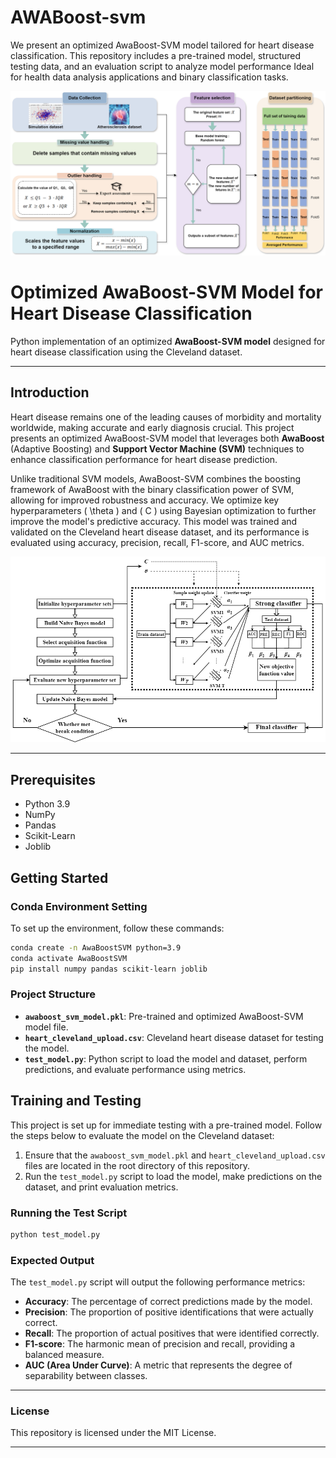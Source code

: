 # AWABoost-svm
We present an optimized AwaBoost-SVM model tailored for heart disease classification.  This repository includes a pre-trained model, structured testing data, and an evaluation script to analyze model performance Ideal for health data analysis applications and binary classification tasks.

![Data Processing Workflow](./AWA-SVM.png)

# Optimized AwaBoost-SVM Model for Heart Disease Classification

Python implementation of an optimized **AwaBoost-SVM model** designed for heart disease classification using the Cleveland dataset.

---

## Introduction

Heart disease remains one of the leading causes of morbidity and mortality worldwide, making accurate and early diagnosis crucial. This project presents an optimized AwaBoost-SVM model that leverages both **AwaBoost** (Adaptive Boosting) and **Support Vector Machine (SVM)** techniques to enhance classification performance for heart disease prediction.

Unlike traditional SVM models, AwaBoost-SVM combines the boosting framework of AwaBoost with the binary classification power of SVM, allowing for improved robustness and accuracy. We optimize key hyperparameters \( \theta \) and \( C \) using Bayesian optimization to further improve the model's predictive accuracy. This model was trained and validated on the Cleveland heart disease dataset, and its performance is evaluated using accuracy, precision, recall, F1-score, and AUC metrics.

![AWA-SVM Model](./AWA-SVM(1).png)

---

## Prerequisites

- Python 3.9
- NumPy
- Pandas
- Scikit-Learn
- Joblib

## Getting Started

### Conda Environment Setting

To set up the environment, follow these commands:

```bash
conda create -n AwaBoostSVM python=3.9
conda activate AwaBoostSVM
pip install numpy pandas scikit-learn joblib
```

### Project Structure

- **`awaboost_svm_model.pkl`**: Pre-trained and optimized AwaBoost-SVM model file.
- **`heart_cleveland_upload.csv`**: Cleveland heart disease dataset for testing the model.
- **`test_model.py`**: Python script to load the model and dataset, perform predictions, and evaluate performance using metrics.

## Training and Testing

This project is set up for immediate testing with a pre-trained model. Follow the steps below to evaluate the model on the Cleveland dataset:

1. Ensure that the `awaboost_svm_model.pkl` and `heart_cleveland_upload.csv` files are located in the root directory of this repository.
2. Run the `test_model.py` script to load the model, make predictions on the dataset, and print evaluation metrics.

### Running the Test Script

```bash
python test_model.py
```

### Expected Output

The `test_model.py` script will output the following performance metrics:

- **Accuracy**: The percentage of correct predictions made by the model.
- **Precision**: The proportion of positive identifications that were actually correct.
- **Recall**: The proportion of actual positives that were identified correctly.
- **F1-score**: The harmonic mean of precision and recall, providing a balanced measure.
- **AUC (Area Under Curve)**: A metric that represents the degree of separability between classes.

---

### License

This repository is licensed under the MIT License.

--- 

